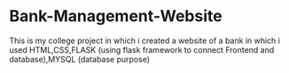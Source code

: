 # Bank-Management-Website
This is my college project in which i created a website of a bank in which i used  HTML,CSS,FLASK (using flask framework to connect Frontend and database),MYSQL (database purpose)
